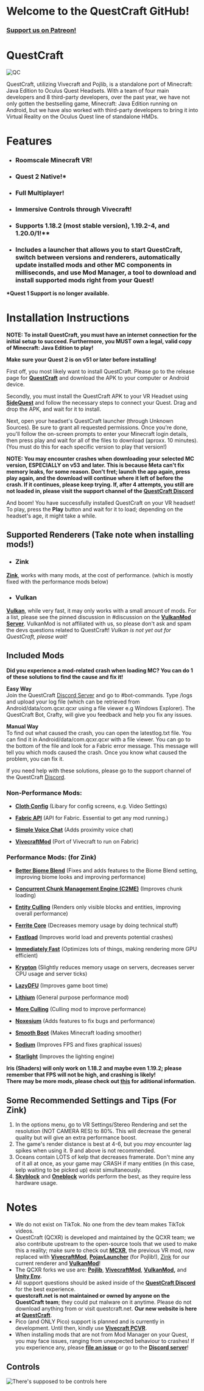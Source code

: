 # Welcome to the QuestCraft GitHub!
### **[Support us on Patreon!](https://patreon.com/QuestCraftXR)**

# QuestCraft
![QC](/QCSimple3.jpg)

QuestCraft, utilizing Vivecraft and Pojlib, is a standalone port of Minecraft: Java Edition to Oculus Quest Headsets. With a team of four main developers and 8 third-party developers, over the past year, we have not only gotten the bestselling game, Minecraft: Java Edition running on Android, but we have also worked with third-party developers to bring it into Virtual Reality on the Oculus Quest line of standalone HMDs.

# Features
- ### **Roomscale Minecraft VR!** 
- ### **Quest 2 Native!\***
- ### **Full Multiplayer!**                                                                    
- ### **Immersive Controls through Vivecraft!**                                                                                                   
- ### **Supports 1.18.2 (most stable version), 1.19.2-4, and 1.20.0/1!****                                                                                                                                 
- ### **Includes a launcher that allows you to start QuestCraft, switch between versions and renderers, automatically update installed mods and other MC components in milliseconds, and use Mod Manager, a tool to download and install supported mods right from your Quest!**
**\*Quest 1 Support is no longer available.**                                                                                                                                                                                       

# Installation Instructions

**NOTE: To install QuestCraft, you must have an internet connection for the initial setup to succeed. Furthermore, you MUST own a legal, valid copy of Minecraft: Java Edition to play!**

**Make sure your Quest 2 is on v51 or later before installing!**

First off, you most likely want to install QuestCraft. Please go to the release page for **[QuestCraft](https://github.com/QuestCraftPlusPlus/QuestCraft/releases/latest)** and download the APK to your computer or Android device.

Secondly, you must install the QuestCraft APK to your VR Headset using **[SideQuest](https://sidequestvr.com/setup-howto)** and follow the necessary steps to connect your Quest. Drag and drop the APK, and wait for it to install.

Next, open your headset's QuestCraft launcher (through Unknown Sources). Be sure to grant all requested permissions. Once you're done, you'll follow the on-screen prompts to enter your Minecraft login details, then press play and wait for all of the files to download (aproxx. 10 minutes).  (You must do this for each specific version to play that version!)

**NOTE: You may encounter crashes when downloading your selected MC version, ESPECIALLY on v53 and later. This is because Meta can't fix memory leaks, for some reason. Don't fret; launch the app again, press play again, and the download will continue where it left of before the crash. If it continues, please keep trying. If, after 4 attempts, you still are not loaded in, please visit the support channel of the [QuestCraft Discord](https://discord.gg/questcraft)**

And boom! You have successfully installed QuestCraft on your VR headset! To play, press the **Play** button and wait for it to load; depending on the headset's age, it might take a while.

## Supported Renderers (Take note when installing mods!)

- ### Zink
**[Zink](https://docs.mesa3d.org/drivers/zink.html)**, works with many mods, at the cost of performance. (which is mostly fixed with the performance mods below)
- ### Vulkan
**[Vulkan](https://www.vulkan.org/)**, while very fast, it may only works with a small amount of mods. For a list, please see the pinned discussion in #discussion on the **[VulkanMod Server](https://discord.gg/FVXg7AYR2Q)**. VulkanMod is not affiliated with us, so please don't ask and spam the devs questions related to QuestCraft! 
*Vulkan is not yet out for QuestCraft, please wait!*

## Included Mods 

**Did you experience a mod-related crash when loading MC? You can do 1 of these solutions to find the cause and fix it!**

**Easy Way**                                                                                                                                                                                                                                                                                  
Join the QuestCraft [Discord Server](https://discord.gg/questcraft) and go to #bot-commands. Type /logs and upload your log file (which can be retrieved from Android/data/com.qcxr.qcxr using a file viewer e.g Windows Explorer). The QuestCraft Bot, Crafty, will give you feedback and help you fix any issues.

**Manual Way**                                                                                                                                                                                                                                                                                      
To find out what caused the crash, you can open the latestlog.txt file. You can find it in Android/data/com.qcxr.qcxr with a file viewer. You can go to the bottom of the file and look for a Fabric error message. This message will tell you which mods caused the crash. Once you know what caused the problem, you can fix it.

If you need help with these solutions, please go to the support channel of the QuestCraft [Discord](https://discord.gg/questcraft). 

### Non-Performance Mods:

- **[Cloth Config](https://modrinth.com/mod/cloth-config)** (Libary for config screens, e.g. Video Settings)

- **[Fabric API](https://modrinth.com/mod/fabric-api)** (API for Fabric. Essential to get any mod running.)

- **[Simple Voice Chat](https://modrinth.com/plugin/simple-voice-chat)** (Adds proximity voice chat)

- **[VivecraftMod](https://github.com/ferriarnus/VivecraftMod)** (Port of Vivecraft to run on Fabric)

### Performance Mods: (for Zink)

- **[Better Biome Blend](https://modrinth.com/mod/better-biome-blend)** (Fixes and adds features to the Biome Blend setting, improving biome looks and improving performance)                                                                                                                    
- **[Concurrent Chunk Management Engine (C2ME)](https://modrinth.com/mod/c2me-fabric)** (Improves chunk loading)
                                                                                                                                                  
- **[Entity Culling](https://modrinth.com/mod/entityculling)** (Renders only visible blocks and entities, improving overall performance)

- **[Ferrite Core](https://modrinth.com/mod/ferrite-core)** (Decreases memory usage by doing technical stuff)

- **[Fastload](https://modrinth.com/mod/fastload)** (Improves world load and prevents potential crashes)

- **[Immediately Fast](https://modrinth.com/mod/immediatelyfast)** (Optimizes lots of things, making rendering more GPU efficient)

- **[Krypton](https://modrinth.com/mod/krypton)** (Slightly reduces memory usage on servers, decreases server CPU usage and server ticks)

- **[LazyDFU](https://modrinth.com/mod/lazydfu)** (Improves game boot time)

- **[Lithium](https://modrinth.com/mod/lithium)** (General purpose performance mod)

- **[More Culling](https://modrinth.com/mod/moreculling)** (Culling mod to improve performance) 

- **[Noxesium](https://modrinth.com/mod/noxesium)** (Adds features to fix bugs and performance)

- **[Smooth Boot](https://modrinth.com/mod/smoothboot-fabric)** (Makes Minecraft loading smoother)

- **[Sodium](https://modrinth.com/mod/sodium)** (Improves FPS and fixes graphical issues)

- **[Starlight](https://modrinth.com/mod/starlight)** (Improves the lighting engine)

**Iris (Shaders) will only work on 1.18.2 and maybe even 1.19.2; please remember that FPS will not be high, and crashing is likely!** <br>
**There may be more mods, please check out [this](https://github.com/QuestCraftPlusPlus/Pojlib/blob/QuestCraft/mods.json) for aditional information.**

## Some Recommended Settings and Tips (For Zink)
1. In the options menu, go to VR Settings/Stereo Rendering and set the resolution (NOT CAMERA RES) to 80%. This will decrease the general quality but will give an extra performance boost.
2. The game's render distance is best at 4-6, but you *may* encounter lag spikes when using it. 9 and above is not recommended.
3. Oceans contain LOTS of kelp that decreases framerate. Don't mine any of it all at once, as your game may CRASH if many entities (in this case, kelp waiting to be picked up) exist simultaneously.
4. **[Skyblock](https://minecraft.wiki/w/Tutorials/Skyblock)** and **[Oneblock](https://www.curseforge.com/minecraft/worlds/oneblock)** worlds perform the best, as they require less hardware usage.

# Notes
- We do not exist on TikTok. No one from the dev team makes TikTok videos.
- QuestCraft (QCXR) is developed and maintained by the QCXR team; we also contribute upstream to the open-source tools that we used to make this a reality; make sure to check out **[MCXR](https://github.com/mcxr-org/MCXR)**, the previous VR mod, now replaced with **[VivecraftMod](https://github.com/ferriarnus/VivecraftMod)**, **[PojavLauncher](https://github.com/PojavLauncherTeam/PojavLauncher)** (for Pojlib!), [Zink](https://docs.mesa3d.org/drivers/zink.html) for our current renderer and **[VulkanMod](https://github.com/xCollateral/VulkanMod)**!
- The QCXR forks we use are: **[Pojlib](https://github.com/questcraftplusplus/pojlib)**, **[VivecraftMod](https://github.com/questcraftplusplus/vivecraftmod)**, **[VulkanMod](https://github.com/QuestCraftPlusPlus/VulkanMod),** and **[Unity Env](https://github.com/QuestCraftPlusPlus/QCXR-XR-Wrapper).** 
- All support questions should be asked inside of the **[QuestCraft Discord](discord.gg/questcraft)** for the best experience.
- **questcraft.net is not maintained or owned by anyone on the QuestCraft team**; they could put malware on it anytime. Please do not download anything from or visit questcraft.net. **Our new website is here at [QuestCraft](https://questcraft.org/)**. 
- Pico (and ONLY Pico) support is planned and is currently in development. Until then, kindly use **[Vivecraft PCVR](https://www.vivecraft.org/)**.
- When installing mods that are not from Mod Manager on your Quest, you may face issues, ranging from unexpected behaviour to crashes! If you experience any, please **[file an issue](https://github.com/QuestCraftPlusPlus/QuestCraft/issues/new/choose)** or go to the **[Discord server](https://discord.gg/questcraft/)**!

## Controls

![There's supposed to be controls here](/Control.png)
